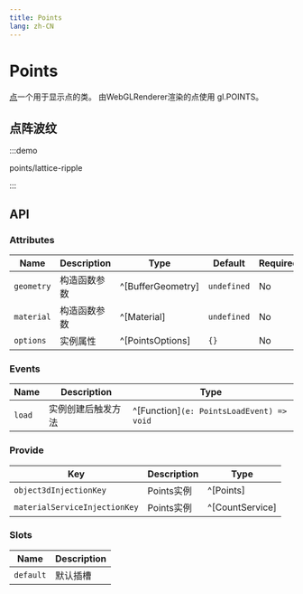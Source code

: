 ```yaml
---
title: Points
lang: zh-CN
---
```


# Points

[点](https://threejs.org/docs/index.html?q=points#api/zh/objects/Points)一个用于显示点的类。 由WebGLRenderer渲染的点使用 gl.POINTS。



<!-- ## 基础用法

:::demo

points/basic

:::

## 点阵几何体

:::demo

points/point-material

::: -->

## 点阵波纹

:::demo

points/lattice-ripple

:::

## API

### Attributes

| Name       | Description  | Type                                      | Default     | Required |
| ---------- | ------------ | ----------------------------------------- | ----------- | -------- |
| `geometry` | 构造函数参数 | ^[BufferGeometry<NormalBufferAttributes>] | `undefined` | No       |
| `material` | 构造函数参数 | ^[Material]                               | `undefined` | No       |
| `options`  | 实例属性     | ^[PointsOptions]                          | `{}`        | No       |

### Events

| Name   | Description        | Type                                      |
| ------ | ------------------ | ----------------------------------------- |
| `load` | 实例创建后触发方法 | ^[Function]`(e: PointsLoadEvent) => void` |

### Provide

| Key                           | Description | Type                      |
| ----------------------------- | ----------- | ------------------------- |
| `object3dInjectionKey`        | Points实例  | ^[Points]                 |
| `materialServiceInjectionKey` | Points实例  | ^[CountService<Material>] |

### Slots

| Name      | Description |
| --------- | ----------- |
| `default` | 默认插槽    |

